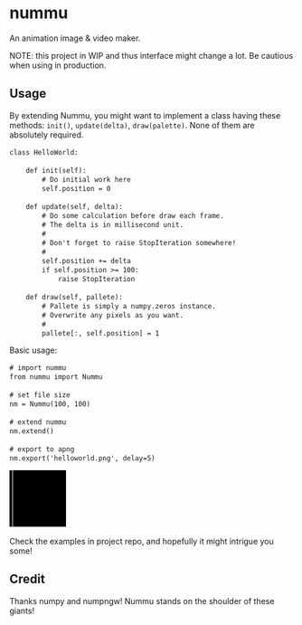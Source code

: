 # nummu

An animation image &amp; video maker.

NOTE: this project in WIP and thus interface might change a lot. Be cautious when using in production.

## Usage

By extending Nummu, you might want to implement a class having these methods: `init()`, `update(delta)`, `draw(palette)`. None of them are absolutely required.

    class HelloWorld:

        def init(self):
            # Do initial work here
            self.position = 0

        def update(self, delta):
            # Do some calculation before draw each frame.
            # The delta is in millisecond unit.
            #
            # Don't forget to raise StopIteration somewhere!
            #
            self.position += delta
            if self.position >= 100:
                raise StopIteration

        def draw(self, pallete):
            # Pallete is simply a numpy.zeros instance.
            # Overwrite any pixels as you want.
            #
            pallete[:, self.position] = 1

Basic usage:

    # import nummu
    from nummu import Nummu

    # set file size
    nm = Nummu(100, 100)

    # extend nummu
    nm.extend()

    # export to apng
    nm.export('helloworld.png', delay=5)

![helloworld](examples/helloworld.png)

Check the examples in project repo, and hopefully it might intrigue you some!

## Credit

Thanks numpy and numpngw! Nummu stands on the shoulder of these giants!
